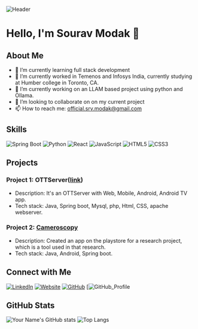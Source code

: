 ![Header](https://img.shields.io/badge/Sourav_Modak-Welcome_to_my_GitHub_Profile-blue)

# Hello, I'm Sourav Modak 👋

## About Me

- 🌱 I’m currently learning full stack development
- 💼 I’m currently worked in Temenos and Infosys India, currently studying at Humber college in Toronto, CA.
- 🔭 I’m currently working on an LLAM based project using python and Ollama.
- 👯 I’m looking to collaborate on on my current project
- 📫 How to reach me: [official.srv.modak@gmail.com](mailto:official.srv.modak@gmail.com)


## Skills

![Spring Boot](https://img.shields.io/badge/-SpringBoot-000?&logo=Spring)
![Python](https://img.shields.io/badge/-Python-000?&logo=Python)
![React](https://img.shields.io/badge/-React-000?&logo=React)
![JavaScript](https://img.shields.io/badge/-JavaScript-000?&logo=JavaScript)
![HTML5](https://img.shields.io/badge/-HTML5-000?&logo=HTML5)
![CSS3](https://img.shields.io/badge/-CSS3-000?&logo=CSS3)

## Projects

### Project 1: OTTServer([link](https://github.com/official-srv-modak/OTTServer))
- Description: It's an OTTServer with Web, Mobile, Android, Android TV app.
- Tech stack: Java, Spring boot, Mysql, php, Html, CSS, apache webserver.

### Project 2: [Cameroscopy]([link]([https://github.com/official-srv-modak/OTTServer](https://play.google.com/store/apps/details?id=com.souravmodak.cameroscopy&hl=en_CA)))
- Description: Created an app on the playstore for a research project, which is a tool used in that research.
- Tech stack: Java, Android, Spring boot.

## Connect with Me

[![LinkedIn](https://img.shields.io/badge/LinkedIn-000?style=flat&logo=LinkedIn)](https://www.linkedin.com/in/sourav-modak-b54316161/)
[![Website](https://img.shields.io/badge/Website-000?style=flat&logo=google-chrome)](https://modakflix.com)
[![GitHub](https://img.shields.io/badge/GitHub-000?style=flat&logo=GitHub)](https://github.com/official-srv-modak)
[![GitHub_Profile](https://official-srv-modak.github.io)

## GitHub Stats

![Your Name's GitHub stats](https://github-readme-stats.vercel.app/api?username=official-srv-modak&show_icons=true&theme=radical)
![Top Langs](https://github-readme-stats.vercel.app/api/top-langs/?username=official-srv-modak&layout=compact&theme=radical)

